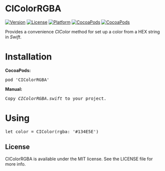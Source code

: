 # CIColorRGBA

[![Version](https://img.shields.io/cocoapods/v/CIColorRGBA.svg?style=flat)](http://cocoadocs.org/docsets/CIColorRGBA)
[![License](https://img.shields.io/cocoapods/l/CIColorRGBA.svg?style=flat)](http://cocoadocs.org/docsets/CIColorRGBA)
[![Platform](https://img.shields.io/cocoapods/p/CIColorRGBA.svg?style=flat)](http://cocoadocs.org/docsets/CIColorRGBA)
[![CocoaPods](https://img.shields.io/cocoapods/dt/CIColorRGBA.svg)](https://cocoapods.org/pods/CIColorRGBA)
[![CocoaPods](https://img.shields.io/cocoapods/dm/CIColorRGBA.svg)](https://cocoapods.org/pods/CIColorRGBA)


Provides a convenience <i>CIColor</i> method for set up a color from a HEX string in <i>Swift</i>.

# Installation

<b>CocoaPods:</b>
<pre>
pod 'CIColorRGBA'
</pre>

<b>Manual:</b>
<pre>
Copy <i>CIColorRGBA.swift</i> to your project.
</pre>

# Using

<pre>
let color = CIColor(rgba: '#134E5E')
</pre>

## License

CIColorRGBA is available under the MIT license. See the LICENSE file for more info.
